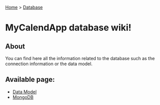 [Home](https://github.com/MyCalendApp/backend/wiki/Home) > [Database](https://github.com/MyCalendApp/backend/wiki/Database)


# MyCalendApp database wiki!

## About

You can find here all the information related to the database such as the connection information or the data model.

## Available page: 
- [Data Model](https://github.com/MyCalendApp/backend/wiki/database_model)
- [MongoDB](https://github.com/MyCalendApp/backend/wiki/database_mongo)